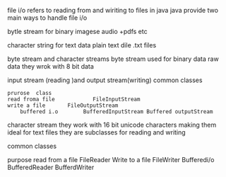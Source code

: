 file i/o refers to reading from and wiriting to files in java 
java provide two main ways to handle  file i/o

bytle stream for binary imagese audio
+pdfs etc 

character string for text data plain text dile .txt files 


byte stream and character streams 
byte stream used for binary data raw data 
they wrok with 8 bit data

input stream (reading )and output stream(writing)
common classes 

	prurose  class
	read froma file            FileInputStream
	write a file       FileOutputStream
		buffered i.o        BufferedInputStream Buffered outputStream


character stream they work with 16 bit unicode characters making them ideal for text files
they are subclasses for reading and writing

common classes 

purpose read from a file FileReader 
Write to a file FileWriter
Bufferedi/o   BufferedReader
		BufferdWriter
